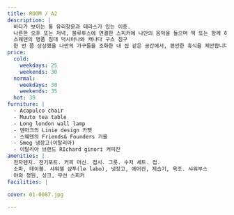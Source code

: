 ```yaml
---
title: ROOM / A2
description: |
  바다가 보이는 통 유리창문과 테라스가 있는 이층.
  나른한 오후 또는 저녁, 블루투스에 연결한 스피커에 나만의 음악을 들으며 책 또는 함께 하 는 여행자와 담소 또는 간단한 음료를 즐길 수 있는 야외 테이블이 준비되어 있습니다.
  스웨덴의 명품 침대 덕시아나와 캐나다 구스 침구
  한 번 쯤 상상했을 나만의 가구들을 조화한 내 집 같은 공간에서, 편안한 휴식을 제안합니다.
price:
  cold:
    weekdays: 25
    weekends: 30
  normal:
    weekdays: 30
    weekends: 35
  hot: 39
furniture: |
  - Acapulco chair
  - Muuto tea table
  - Long london wall lamp
  - 덴마크의 Linie design 카펫
  - 스웨덴의 Friends& Founders 거울
  - Smeg 냉장고(이탈리아)
  - 이탈리아 브랜드 RIchard ginori 커피잔
amenities: |
  전자렌지. 전기포트. 커피 머신. 접시. 그릇. 수저 세트. 컵.
  소파, 테이블. 샤워젤 샴푸(le labo), 냉장고, 에어컨, 제습기, 욕조. 샤워부스
  야외 정원, 싱크, 무선 스피커
facilities: |
  
cover: 01-0087.jpg

---
```


